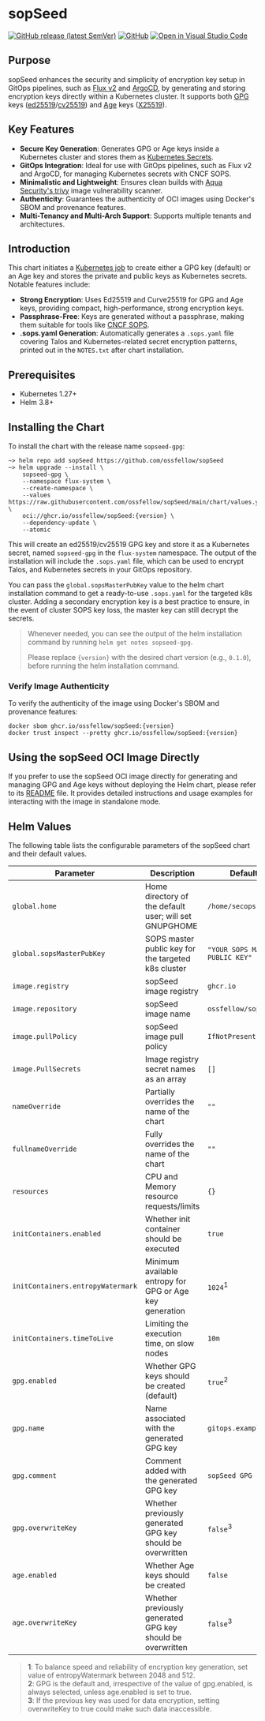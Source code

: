 # sopSeed

[![GitHub release (latest SemVer)](https://img.shields.io/github/v/release/ossfellow/sopSeed?style=plastic)](https://github.com/ossfellow/sopSeed/releases) [![GitHub](https://img.shields.io/github/license/ossfellow/sopSeed?style=plastic)](https://github.com/ossfellow/sopSeed/blob/main/LICENSE)
[![Open in Visual Studio Code](https://img.shields.io/badge/Open%20in%20VS%20Code-blue?logo=visual-studio-code)](https://open.vscode.dev/ossfellow/sopSeed)

## Purpose

sopSeed enhances the security and simplicity of encryption key setup in GitOps pipelines, such as [Flux v2](https://fluxcd.io/docs/) and [ArgoCD](https://argo-cd.readthedocs.io/), by generating and storing encryption keys directly within a Kubernetes cluster. It supports both [GPG](https://gnupg.org) keys ([ed25519](https://en.wikipedia.org/wiki/EdDSA#Ed25519)/[cv25519](https://en.wikipedia.org/wiki/Curve25519)) and [Age](https://github.com/FiloSottile/age) keys ([X25519](https://en.wikipedia.org/wiki/Curve25519)).

## Key Features

- **Secure Key Generation**: Generates GPG or Age keys inside a Kubernetes cluster and stores them as [Kubernetes Secrets](https://kubernetes.io/docs/concepts/configuration/secret/).
- **GitOps Integration**: Ideal for use with GitOps pipelines, such as Flux v2 and ArgoCD, for managing Kubernetes secrets with CNCF SOPS.
- **Minimalistic and Lightweight**: Ensures clean builds with [Aqua Security's trivy](https://github.com/aquasecurity/trivy) image vulnerability scanner.
- **Authenticity**: Guarantees the authenticity of OCI images using Docker's SBOM and provenance features.
- **Multi-Tenancy and Multi-Arch Support**: Supports multiple tenants and architectures.

## Introduction

This chart initiates a [Kubernetes job](https://kubernetes.io/docs/concepts/workloads/controllers/job/) to create either a GPG key (default) or an Age key and stores the private and public keys as Kubernetes secrets. Notable features include:

- **Strong Encryption**: Uses Ed25519 and Curve25519 for GPG and Age keys, providing compact, high-performance, strong encryption keys.
- **Passphrase-Free**: Keys are generated without a passphrase, making them suitable for tools like [CNCF SOPS](https://github.com/mozilla/sops).
- **.sops.yaml Generation**: Automatically generates a `.sops.yaml` file covering Talos and Kubernetes-related secret encryption patterns, printed out in the `NOTES.txt` after chart installation.

## Prerequisites

- Kubernetes 1.27+
- Helm 3.8+

## Installing the Chart

To install the chart with the release name `sopseed-gpg`:

```console
~> helm repo add sopSeed https://github.com/ossfellow/sopSeed
~> helm upgrade --install \
    sopseed-gpg \
    --namespace flux-system \
    --create-namespace \
    --values https://raw.githubusercontent.com/ossfellow/sopSeed/main/chart/values.yaml \
    oci://ghcr.io/ossfellow/sopSeed:{version} \
    --dependency-update \
    --atomic
```

This will create an ed25519/cv25519 GPG key and store it as a Kubernetes secret, named `sopseed-gpg` in the `flux-system` namespace. The output of the installation will include the `.sops.yaml` file, which can be used to encrypt Talos, and Kubernetes secrets in your GitOps repository.

You can pass the `global.sopsMasterPubKey` value to the helm chart installation command to get a ready-to-use `.sops.yaml` for the targeted k8s cluster. Adding a secondary encryption key is a best practice to ensure, in the event of cluster SOPS key loss, the master key can still decrypt the secrets.

> Whenever needed, you can see the output of the helm installation command by running `helm get notes sopseed-gpg`.
>
> Please replace `{version}` with the desired chart version (e.g., `0.1.0`), before running the helm installation command.

### Verify Image Authenticity

To verify the authenticity of the image using Docker's SBOM and provenance features:

```console
docker sbom ghcr.io/ossfellow/sopSeed:{version}
docker trust inspect --pretty ghcr.io/ossfellow/sopSeed:{version}
```

## Using the sopSeed OCI Image Directly

If you prefer to use the sopSeed OCI image directly for generating and managing GPG and Age keys without deploying the Helm chart, please refer to its [README](./helpers/README.md) file. It provides detailed instructions and usage examples for interacting with the image in standalone mode.

## Helm Values

The following table lists the configurable parameters of the sopSeed chart and their default values.

| Parameter                          | Description                                                  | Default                          |
| ---------------------------------- | ------------------------------------------------------------ | -------------------------------- |
| `global.home`                      | Home directory of the default user; will set GNUPGHOME       | `/home/secops`                   |
| `global.sopsMasterPubKey`          | SOPS master public key for the targeted k8s cluster          | `"YOUR SOPS MASTER PUBLIC KEY"`  |
| `image.registry`                   | sopSeed image registry                                       | `ghcr.io`                        |
| `image.repository`                 | sopSeed image name                                           | `ossfellow/sopSeed`              |
| `image.pullPolicy`                 | sopSeed image pull policy                                    | `IfNotPresent`                   |
| `image.PullSecrets`                | Image registry secret names as an array                      | `[]`                             |
| `nameOverride`                     | Partially overrides the name of the chart                    | `""`                             |
| `fullnameOverride`                 | Fully overrides the name of the chart                        | `""`                             |
| `resources`                        | CPU and Memory resource requests/limits                      | `{}`                             |
| `initContainers.enabled`           | Whether init container should be executed                    | `true`                           |
| `initContainers.entropyWatermark`  | Minimum available entropy for GPG or Age key generation      | `1024`<sup>1</sup>               |
| `initContainers.timeToLive`        | Limiting the execution time, on slow nodes                   | `10m`                            |
| `gpg.enabled`                      | Whether GPG keys should be created (default)                 | `true`<sup>2</sup>               |
| `gpg.name`                         | Name associated with the generated GPG key                   | `gitops.example.com`             |
| `gpg.comment`                      | Comment added with the generated GPG key                     | `sopSeed GPG key`                |
| `gpg.overwriteKey`                 | Whether previously generated GPG key should be overwritten   | `false`<sup>3</sup>              |
| `age.enabled`                      | Whether Age keys should be created                           | `false`                          |
| `age.overwriteKey`                 | Whether previously generated GPG key should be overwritten   | `false`<sup>3</sup>              |

> **1**: To balance speed and reliability of encryption key generation, set value of entropyWatermark between 2048 and 512.</br>
> **2**: GPG is the default and, irrespective of the value of gpg.enabled, is always selected, unless age.enabled is set to true.</br>
> **3**: If the previous key was used for data encryption, setting overwriteKey to true could make such data inaccessible.</br>
